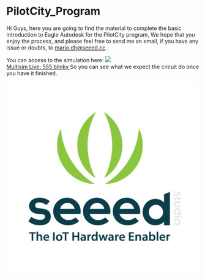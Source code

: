 # PilotCity_Program

Hi Guys, here you are going to find the material to complete the basic introduction to Eagle Autodesk for the PilotCity program, We hope that you enjoy the process, and please feel free to send me an email, if you have any issue or doubts, to mario.dh@seeed.cc .


You can access to the simulation here:
<a href=https://www.multisim.com/content/UM945De29GwHbnXSL4hLWn/555-blinky/ target="_blank">
	<img src=https://www.multisim.com/api/v1/image/1381656/um945de29gwhbnxsl4hlwn-pngthumbnailcircuit/555%20blinky.png><br>Multisim Live: 555 blinky
</a>
So you can see what we expect the circuit do once you have it finished.

![SeeedStudio](Seeed.jpg)
